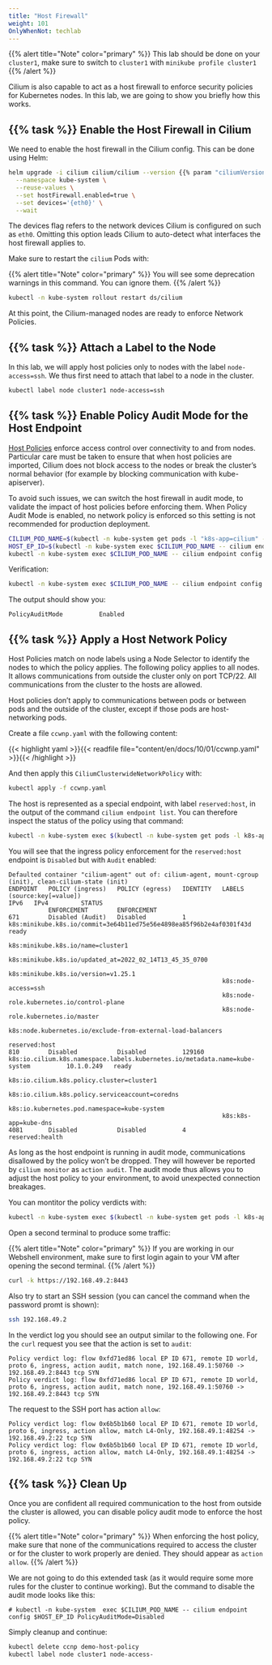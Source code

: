 ```yaml
---
title: "Host Firewall"
weight: 101
OnlyWhenNot: techlab
---
```



{{% alert title="Note" color="primary" %}}
This lab should be done on your `cluster1`, make sure to switch to `cluster1` with `minikube profile cluster1`
{{% /alert %}}

Cilium is also capable to act as a host firewall to enforce security policies for Kubernetes nodes. In this lab, we are going to show you briefly how this works.


## {{% task %}} Enable the Host Firewall in Cilium

We need to enable the host firewall in the Cilium config. This can be done using Helm:


```bash
helm upgrade -i cilium cilium/cilium --version {{% param "ciliumVersion.postUpgrade" %}} \
  --namespace kube-system \
  --reuse-values \
  --set hostFirewall.enabled=true \
  --set devices='{eth0}' \
  --wait
```

The devices flag refers to the network devices Cilium is configured on such as `eth0`. Omitting this option leads Cilium to auto-detect what interfaces the host firewall applies to.

Make sure to restart the `cilium` Pods with:

{{% alert title="Note" color="primary" %}}
You will see some deprecation warnings in this command. You can ignore them.
{{% /alert %}}

```bash
kubectl -n kube-system rollout restart ds/cilium
```

At this point, the Cilium-managed nodes are ready to enforce Network Policies.


## {{% task %}} Attach a Label to the Node

In this lab, we will apply host policies only to nodes with the label `node-access=ssh`. We thus first need to attach that label to a node in the cluster.

```bash
kubectl label node cluster1 node-access=ssh
```


## {{% task %}} Enable Policy Audit Mode for the Host Endpoint

[Host Policies](https://docs.cilium.io/en/latest/policy/language/#hostpolicies) enforce access control over connectivity to and from nodes. Particular care must be taken to ensure that when host policies are imported, Cilium does not block access to the nodes or break the cluster’s normal behavior (for example by blocking communication with kube-apiserver).

To avoid such issues, we can switch the host firewall in audit mode, to validate the impact of host policies before enforcing them. When Policy Audit Mode is enabled, no network policy is enforced so this setting is not recommended for production deployment.

```bash
CILIUM_POD_NAME=$(kubectl -n kube-system get pods -l "k8s-app=cilium" -o jsonpath="{.items[?(@.spec.nodeName=='cluster1')].metadata.name}")
HOST_EP_ID=$(kubectl -n kube-system exec $CILIUM_POD_NAME -- cilium endpoint list -o jsonpath='{[?(@.status.identity.id==1)].id}')
kubectl -n kube-system exec $CILIUM_POD_NAME -- cilium endpoint config $HOST_EP_ID PolicyAuditMode=Enabled
```

Verification:

```bash
kubectl -n kube-system exec $CILIUM_POD_NAME -- cilium endpoint config $HOST_EP_ID | grep PolicyAuditMode
```

The output should show you:

```
PolicyAuditMode          Enabled
```


## {{% task %}} Apply a Host Network Policy

Host Policies match on node labels using a Node Selector to identify the nodes to which the policy applies. The following policy applies to all nodes. It allows communications from outside the cluster only on port TCP/22. All communications from the cluster to the hosts are allowed.

Host policies don’t apply to communications between pods or between pods and the outside of the cluster, except if those pods are host-networking pods.

Create a file `ccwnp.yaml` with the following content:

{{< highlight yaml >}}{{< readfile file="content/en/docs/10/01/ccwnp.yaml" >}}{{< /highlight >}}

And then apply this `CiliumClusterwideNetworkPolicy` with:

```bash
kubectl apply -f ccwnp.yaml
```

The host is represented as a special endpoint, with label `reserved:host`, in the output of the command `cilium endpoint list`. You can therefore inspect the status of the policy using that command:

```bash
kubectl -n kube-system exec $(kubectl -n kube-system get pods -l k8s-app=cilium -o jsonpath='{.items[0].metadata.name}') -- cilium endpoint list
```
You will see that the ingress policy enforcement for the `reserved:host` endpoint is `Disabled` but with `Audit` enabled:

```
Defaulted container "cilium-agent" out of: cilium-agent, mount-cgroup (init), clean-cilium-state (init)
ENDPOINT   POLICY (ingress)   POLICY (egress)   IDENTITY   LABELS (source:key[=value])                                                  IPv6   IPv4         STATUS   
           ENFORCEMENT        ENFORCEMENT                                                                                                                   
671        Disabled (Audit)   Disabled          1          k8s:minikube.k8s.io/commit=3e64b11ed75e56e4898ea85f96b2e4af0301f43d                              ready   
                                                           k8s:minikube.k8s.io/name=cluster1                                                                        
                                                           k8s:minikube.k8s.io/updated_at=2022_02_14T13_45_35_0700                                                  
                                                           k8s:minikube.k8s.io/version=v1.25.1                                                                      
                                                           k8s:node-access=ssh                                                                                      
                                                           k8s:node-role.kubernetes.io/control-plane                                                                
                                                           k8s:node-role.kubernetes.io/master                                                                       
                                                           k8s:node.kubernetes.io/exclude-from-external-load-balancers                                              
                                                           reserved:host                                                                                            
810        Disabled           Disabled          129160     k8s:io.cilium.k8s.namespace.labels.kubernetes.io/metadata.name=kube-system          10.1.0.249   ready   
                                                           k8s:io.cilium.k8s.policy.cluster=cluster1                                                                
                                                           k8s:io.cilium.k8s.policy.serviceaccount=coredns                                                          
                                                           k8s:io.kubernetes.pod.namespace=kube-system                                                              
                                                           k8s:k8s-app=kube-dns                                                                                     
4081       Disabled           Disabled          4          reserved:health                  
```


As long as the host endpoint is running in audit mode, communications disallowed by the policy won’t be dropped. They will however be reported by `cilium monitor` as `action audit`. The audit mode thus allows you to adjust the host policy to your environment, to avoid unexpected connection breakages.

You can montitor the policy verdicts with:

```bash
kubectl -n kube-system exec $(kubectl -n kube-system get pods -l k8s-app=cilium -o jsonpath='{.items[0].metadata.name}') -- cilium monitor -t policy-verdict --related-to $HOST_EP_ID
```

Open a second terminal to produce some traffic:

{{% alert title="Note" color="primary" %}}
If you are working in our Webshell environment, make sure to first login again to your VM after opening the second terminal.
{{% /alert %}}

```bash
curl -k https://192.168.49.2:8443
```

Also try to start an SSH session (you can cancel the command when the password promt is shown):

```bash
ssh 192.168.49.2
```

In the verdict log you should see an output similar to the following one. For the `curl` request you see that the action is set to `audit`:

```
Policy verdict log: flow 0xfd71ed86 local EP ID 671, remote ID world, proto 6, ingress, action audit, match none, 192.168.49.1:50760 -> 192.168.49.2:8443 tcp SYN
Policy verdict log: flow 0xfd71ed86 local EP ID 671, remote ID world, proto 6, ingress, action audit, match none, 192.168.49.1:50760 -> 192.168.49.2:8443 tcp SYN
```

The request to the SSH port has action `allow`:

```
Policy verdict log: flow 0x6b5b1b60 local EP ID 671, remote ID world, proto 6, ingress, action allow, match L4-Only, 192.168.49.1:48254 -> 192.168.49.2:22 tcp SYN
Policy verdict log: flow 0x6b5b1b60 local EP ID 671, remote ID world, proto 6, ingress, action allow, match L4-Only, 192.168.49.1:48254 -> 192.168.49.2:22 tcp SYN
```


## {{% task %}} Clean Up

Once you are confident all required communication to the host from outside the cluster is allowed, you can disable policy audit mode to enforce the host policy.

{{% alert title="Note" color="primary" %}}
When enforcing the host policy, make sure that none of the communications required to access the cluster or for the cluster to work properly are denied. They should appear as `action allow`.
{{% /alert %}}

We are not going to do this extended task (as it would require some more rules for the cluster to continue working). But the command to disable the audit mode looks like this:

```
# kubectl -n kube-system  exec $CILIUM_POD_NAME -- cilium endpoint config $HOST_EP_ID PolicyAuditMode=Disabled
```

Simply cleanup and continue:

```bash
kubectl delete ccnp demo-host-policy
kubectl label node cluster1 node-access-
```
